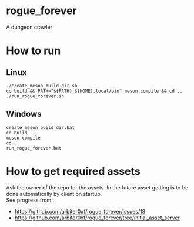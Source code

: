 # rogue_forever
A dungeon crawler

How to run
==========
Linux
-----
```
./create_meson_build_dir.sh
cd build && PATH="${PATH}:${HOME}.local/bin" meson compile && cd ..
./run_rogue_forever.sh
```

Windows
-------
```
create_meson_build_dir.bat
cd build
meson compile
cd ..
run_rogue_forever.bat
```

How to get required assets
==========================
Ask the owner of the repo for the assets. In the future asset getting is to be
done automatically by client on startup.<br/>
See progress from:
* https://github.com/arbiter0xf/rogue_forever/issues/18
* https://github.com/arbiter0xf/rogue_forever/tree/initial_asset_server
